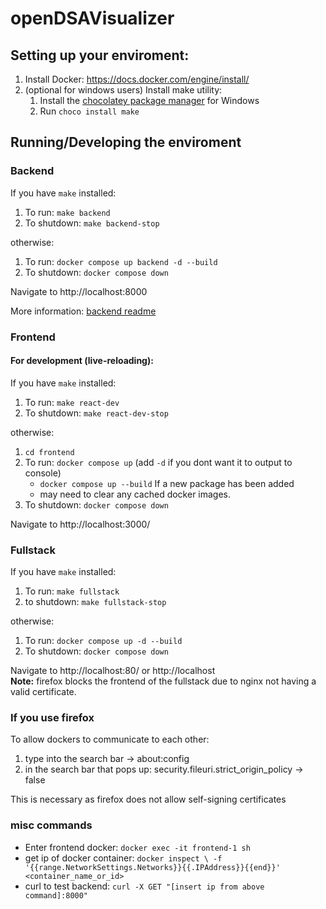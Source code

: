 # openDSAVisualizer

## Setting up your enviroment:

1. Install Docker: https://docs.docker.com/engine/install/
2. (optional for windows users) Install make utility: 
    1. Install the [chocolatey package manager](https://chocolatey.org/install) for Windows
    2. Run ``choco install make``

## Running/Developing the enviroment
### Backend

If you have ``make`` installed:
1. To run: ``make backend``
2. To shutdown: ```make backend-stop```

otherwise:
1. To run: ``docker compose up backend -d --build``
2. To shutdown: ``docker compose down``

Navigate to http://localhost:8000

More information: [backend readme](backend/README.md)

### Frontend
#### For development (live-reloading):
If you have ``make`` installed:
1. To run: ``make react-dev``
2. To shutdown: ``make react-dev-stop``

otherwise:
1. ``cd frontend``
2. To run: ``docker compose up`` (add ``-d`` if you dont want it to output to console)
    - ``docker compose up --build`` If a new package has been added
    - may need to clear any cached docker images.
3. To shutdown: ``docker compose down``

Navigate to http://localhost:3000/

### Fullstack
If you have ``make`` installed:
1. To run: ``make fullstack``
2. to shutdown: ``make fullstack-stop``

otherwise:
1. To run: ``docker compose up -d --build``
2. To shutdown: ``docker compose down``

Navigate to http://localhost:80/ or http://localhost  
**Note:** firefox blocks the frontend of the fullstack due to nginx not having a valid certificate.

### If you use firefox

To allow dockers to communicate to each other:
1. type into the search bar -> about:config
2. in the search bar that pops up: security.fileuri.strict_origin_policy -> false

This is necessary as firefox does not allow self-signing certificates

### misc commands

- Enter frontend docker:
``docker exec -it frontend-1 sh``
- get ip of docker container:
``docker inspect \
-f '{{range.NetworkSettings.Networks}}{{.IPAddress}}{{end}}' <container_name_or_id>``
- curl to test backend:
``curl -X GET "[insert ip from above command]:8000"``
